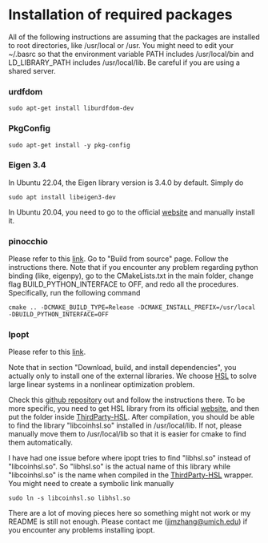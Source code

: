 # Installation of required packages

All of the following instructions are assuming that the packages are installed to root directories,
like /usr/local or /usr.
You might need to edit your ~/.basrc so that the environment variable PATH includes /usr/local/bin and
LD_LIBRARY_PATH includes /usr/local/lib.
Be careful if you are using a shared server.

### urdfdom
```
sudo apt-get install liburdfdom-dev
```

### PkgConfig
```
sudo apt-get install -y pkg-config
```

### Eigen 3.4
In Ubuntu 22.04, the Eigen library version is 3.4.0 by default. Simply do
```
sudo apt install libeigen3-dev
```
In Ubuntu 20.04, you need to go to the official [website](https://eigen.tuxfamily.org/index.php?title=3.4) and manually install it.

### pinocchio
Please refer to this [link](https://stack-of-tasks.github.io/pinocchio/download.html).
Go to "Build from source" page. 
Follow the instructions there.
Note that if you encounter any problem regarding python binding (like, eigenpy), go to the CMakeLists.txt in the main folder, change flag BUILD_PYTHON_INTERFACE to OFF, and redo all the procedures.
Specifically, run the following command
```
cmake .. -DCMAKE_BUILD_TYPE=Release -DCMAKE_INSTALL_PREFIX=/usr/local -DBUILD_PYTHON_INTERFACE=OFF
```

### Ipopt
Please refer to this [link](https://coin-or.github.io/Ipopt/INSTALL.html).

Note that in section "Download, build, and install dependencies", you actually only to install one of the external libraries.
We choose [HSL](https://www.hsl.rl.ac.uk/) to solve large linear systems in a nonlinear optimization problem.

Check this [github repository](https://github.com/coin-or-tools/ThirdParty-HSL) out and follow the instructions there.
To be more specific, you need to get HSL library from its official [website](https://www.hsl.rl.ac.uk/), 
and then put the folder inside [ThirdParty-HSL](https://github.com/coin-or-tools/ThirdParty-HSL).
After compilation, you should be able to find the library "libcoinhsl.so" installed in /usr/local/lib.
If not, please manually move them to /usr/local/lib so that it is easier for cmake to find them automatically.

I have had one issue before where ipopt tries to find "libhsl.so" instead of "libcoinhsl.so". 
So "libhsl.so" is the actual name of this library while "libcoinhsl.so" is the name when compiled in the [ThirdParty-HSL](https://github.com/coin-or-tools/ThirdParty-HSL) wrapper.
You might need to create a symbolic link manually 
```
sudo ln -s libcoinhsl.so libhsl.so
```
There are a lot of moving pieces here so something might not work or my README is still not enough.
Please contact me (jimzhang@umich.edu) if you encounter any problems installing ipopt.